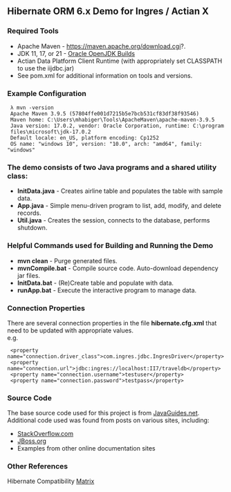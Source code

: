 ## Hibernate ORM 6.x Demo for Ingres / Actian X

### Required Tools
 - Apache Maven - https://maven.apache.org/download.cgi?.
 - JDK 11, 17, or 21 - [Oracle OpenJDK Builds](https://jdk.java.net/)
 - Actian Data Platform Client Runtime (with appropriately set CLASSPATH to use the iijdbc.jar)
 - See pom.xml for additional information on tools and versions.

### Example Configuration
     λ mvn -version
     Apache Maven 3.9.5 (57804ffe001d7215b5e7bcb531cf83df38f93546)
     Maven home: C:\Users\mhabiger\Tools\ApacheMaven\apache-maven-3.9.5
     Java version: 17.0.2, vendor: Oracle Corporation, runtime: C:\program
     files\microsoft\jdk-17.0.2
     Default locale: en_US, platform encoding: Cp1252
     OS name: "windows 10", version: "10.0", arch: "amd64", family: "windows"

### The demo consists of two Java programs and a shared utility class:
 - **InitData.java** - Creates airline table and populates the table with sample data.
 - **App.java** - Simple menu-driven program to list, add, modify, and delete records.
 - **Util.java** - Creates the session, connects to the database, performs shutdown.

### Helpful Commands used for Building and Running the Demo
 - **mvn clean** - Purge generated files.
 - **mvnCompile.bat** - Compile source code. Auto-download dependency jar files.
 - **InitData.bat** - (Re)Create table and populate with data.
 - **runApp.bat** - Execute the interactive program to manage data.

### Connection Properties
There are several connection properties in the file **hibernate.cfg.xml** that need to be updated with appropriate values.  
e.g.  

     <property name="connection.driver_class">com.ingres.jdbc.IngresDriver</property>
     <property name="connection.url">jdbc:ingres://localhost:II7/traveldb</property>
     <property name="connection.username">testuser</property>
     <property name="connection.password">testpass</property>

### Source Code
The base source code used for this project is from [JavaGuides.net](https://www.javaguides.net/2023/03/hibernate-6-example-tutorial.html).
Additional code used was found from posts on various sites, including:
 - [StackOverflow.com](https://stackoverflow.com/)
 - [JBoss.org](https://docs.jboss.org/hibernate/orm/6.4/userguide/html_single/Hibernate_User_Guide.html)
 - Examples from other online documentation sites

### Other References
Hibernate Compatibility [Matrix](https://hibernate.org/orm/releases/)

